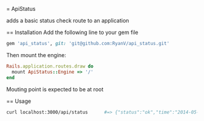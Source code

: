 = ApiStatus

adds a basic status check route to an application

== Installation
Add the following line to your gem file
```ruby
gem 'api_status', git: 'git@github.com:RyanV/api_status.git' 
```

Then mount the engine:
```ruby
Rails.application.routes.draw do
  mount ApiStatus::Engine => '/'
end
```

Mouting point is expected to be at root

== Usage
```bash
curl localhost:3000/api/status      #=> {"status":"ok","time":"2014-05-22 05:52:19 UTC"}
```